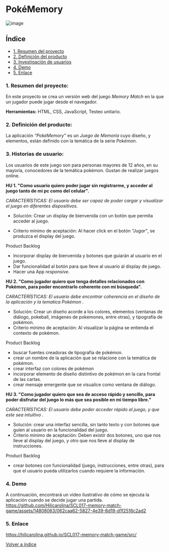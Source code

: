 <a name="top"></a>
# PokéMemory

![image](https://github.com/Hilicarolina/SCL017-memory-match-game/assets/14808063/534651ab-7273-4d74-a1fa-1ce3a9f16f88)


## Índice

- [1. Resumen del proyecto](#item1)
- [2. Definición del producto](#item2)
- [3. Investigación de usuarios](#item3)
- [4. Demo](#item4)
- [5. Enlace](#item5)

<a name="item1"></a>
### 1. Resumen del proyecto:
En este proyecto se crea un versión web del juego _Memory Match_ en la que un jugador puede jugar desde el navegador. 

**Herramientas:**  HTML, CSS, JavaScript, Testeo unitario.

<a name="item2"></a>
### 2. Definición del producto:
La aplicación _“PokéMemory”_ es un _Juego de Memoria_ cuyo diseño, y elementos, están definido con la temática de la serie _Pokémon_.

<a name="item3"></a>
### 3. Historias de usuario:
Los usuarios de este juego son para personas mayores de 12 años, en su mayoría, conocedores de la temática pokémon.
Gustan de realizar juegos online.

**HU 1. "Como usuario quiero poder jugar sin registrarme, y acceder al juego tanto de mi pc como del celular".**

_CARACTERÍSTICAS:  El usuario debe ser capaz de poder cargar y visualizar el juego en diferentes dispositivos._

* Solución: Crear un display de bienvenida con un botón que permita acceder al juego.

* Criterio mínimo de aceptación: Al hacer click en el botón _"Jugar"_, se produzca el display del juego.

Product Backlog
- Incorporar display de bienvenida y botones que guiarán al usuario en el juego.
- Dar funcionalidad al botón para que lleve al usuario al display de juego.
- Hacer una App _responsive_.


**HU 2. "Como jugador quiero que tenga detalles relacionados con Pokémon, para poder encontrarlo coherente con mi búsqueda".**

_CARACTERÍSTICAS: El usuario debe encontrar coherencia en el diseño de la aplicación y la tematica Pokémon ._

* Solución: Crear un diseño acorde a los colores, elementos (ventanas de diálogo, pokeball, imágenes de pokemones, entre otras), y tipografía de pokémon.
* Criterio mínimo de aceptación: Al visualizar la página se entienda el contexto de pokémon.

Product Backlog
- buscar fuentes creadoras de tipografia de pokémon. 
- crear un nombre de la aplicación que se relacione con la temática de pokémon.
- crear interfaz con colores de pokémon
- incorporar elemento de diseño distintivo de pokémon en la cara frontal de las cartas.
- crear mensaje emergente que se visualice como ventana de diálogo.


**HU 3. "Como jugador quiero que sea de acceso rápido y sencillo, para poder disfrutar del juego lo más que sea posible en mi tiempo libre."**

_CARACTERÍSTICAS: El usuario debe poder acceder rápido al juego, y que este sea intuitivo ._
* Solución: crear una interfaz sencilla, sin tanto texto y con botones que guien al usuario en la funcionalidad del juego.
* Criterio mínimo de aceptación: Deben existir dos botones, uno que nos lleve al display del juego, y otro que nos lleve al display de instrucciones.

Product Backlog
- crear botones con funcionalidad (juego, instrucciones, entre otras), para que el usuario pueda utilizarlos cuando requiere la información.

<a name="item4"></a>
### 4. Demo
A continuación, encontrará un video ilustrativo de cómo se ejecuta la aplicación cuando se decide jugar una partida.
https://github.com/Hilicarolina/SCL017-memory-match-game/assets/14808063/062caa62-5827-4e39-8d19-d1f2516c2ad2


<a name="item5"></a>
### 5. Enlace
https://hilicarolina.github.io/SCL017-memory-match-game/src/

[Volver a índice](#top)


